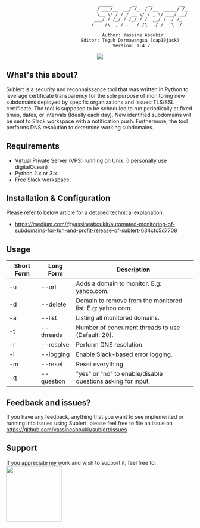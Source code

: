                                        _____       __    __          __
                                      / ___/__  __/ /_  / /__  _____/ /_
                                      \__ \/ / / / __ \/ / _ \/ ___/ __/
                                     ___/ / /_/ / /_/ / /  __/ /  / /_
                                    /____/\__,_/_.___/_/\___/_/   \__/

                                        Author: Yassine Aboukir
                                Editor: Teguh Darmawangsa (cap10jack)
                                            Version: 1.4.7
<p align="center"><a href="https://twitter.com/yassineaboukir" target="_blank"><img src="https://img.shields.io/twitter/follow/yassineaboukir.svg?logo=twitter"></a></p>

## What's this about?
Sublert is a security and reconnaissance tool that was written in Python to leverage certificate transparency for the sole purpose of monitoring new subdomains deployed by specific organizations and issued TLS/SSL certificate. The tool is supposed to be scheduled to run periodically at fixed times, dates, or intervals (Ideally each day). New identified subdomains will be sent to Slack workspace with a notification push. Furthermore, the tool performs DNS resolution to determine working subdomains.

## Requirements
- Virtual Private Server (VPS) running on Unix. (I personally use digitalOcean)
- Python 2.x or 3.x.
- Free Slack workspace.

## Installation & Configuration
Please refer to below article for a detailed technical explanation:
- https://medium.com/@yassineaboukir/automated-monitoring-of-subdomains-for-fun-and-profit-release-of-sublert-634cfc5d7708

## Usage

Short Form    | Long Form     | Description
------------- | ------------- |-------------
-u            | --url       | Adds a domain to monitor. E.g: yahoo.com.
-d            | --delete      | Domain to remove from the monitored list. E.g: yahoo.com.
-a            | --list       | Listing all monitored domains.
-t            | --threads       | Number of concurrent threads to use (Default: 20).
-r            | --resolve      | Perform DNS resolution.
-l            | --logging     | Enable Slack-based error logging.
-m            | --reset        | Reset everything.
-q            | --question        | "yes" or "no" to enable/disable questions asking for input.

## Feedback and issues?
If you have any feedback, anything that you want to see implemented or running into issues using Sublert, please feel free to file an issue on https://github.com/yassineaboukir/sublert/issues

## Support
If you appreciate my work and wish to support it, feel free to: <a href="http://buymeacoffee.com/yassineaboukir"><img src="https://cdn-images-1.medium.com/max/738/1*G95uyokAH4JC5Ppvx4LmoQ@2x.png" width="150"></a>

